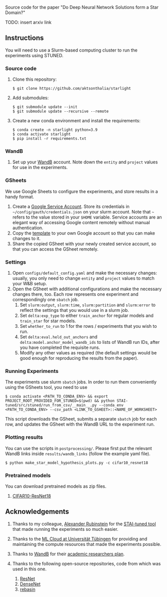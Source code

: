 Source code for the paper "Do Deep Neural Network Solutions form a Star Domain?"

TODO: insert arxiv link

## Instructions

You will need to use a Slurm-based computing cluster to run the experiments using STUNED.

### Source code

1. Clone this repository:

    ```
    $ git clone https://github.com/aktsonthalia/starlight
    ```
1. Add submodules:
    ```
    $ git submodule update --init
    $ git submodule update --recursive --remote
    ```
1. Create a new conda environment and install the requirements:

    ```
    $ conda create -n starlight python=3.9
    $ conda activate starlight
    $ pip install -r requirements.txt
    ```

### WandB

1. Set up your [WandB](https://wandb.ai) account. Note down the `entity` and `project` values for use in the experiments. 

### GSheets

We use Google Sheets to configure the experiments, and store results in a handy format.

1. Create a [Google Service Account](https://support.google.com/a/answer/7378726?hl=en). Store its credentials in `~/config/gauth/credentials.json` on your slurm account. Note that `~` refers to the value stored in your `$HOME` variable. Service accounts are an elegant way of accessing Google content remotely without manual authentication.
2. Copy the [template](https://docs.google.com/spreadsheets/d/1yUZd8F9TncKoWxkTS_WtCtXiPOEwnjCssiJyOU2I9gc/edit#gid=727279666) to your own Google account so that you can make changes to it.
3. Share the copied GSheet with your newly created service account, so that you can access the GSheet remotely.

### Settings

1. Open `configs/default_config.yaml` and make the necessary changes: usually, you only need to change `entity` and `project` values to match your W&B setup. 
2. Open the GSheet with additional configurations and make the necessary changes there, too. Each row represents one experiment and correspondingly one `sbatch` job.
   1. Set `slurm:output`, `slurm:time`, `slurm:partition` and `slurm:error` to reflect the settings that you would use in a slurm job.
   2. Set `delta:exp_type` to either `train_anchor` for regular models and `train_star` for star models.
   3. Set `whether_to_run` to 1 for the rows / experiments that you wish to run. 
   4. Set `delta:eval.held_out_anchors` and `delta:model.anchor_model_wandb_ids` to lists of WandB run IDs, after you have completed the requisite runs.
   5. Modify any other values as required (the default settings would be good enough for reproducing the results from the paper).

### Running Experiments

The experiments use slurm `sbatch` jobs. In order to run them conveniently using the GSheets tool, you need to use 

```
$ conda activate <PATH_TO_CONDA_ENV> && export PROJECT_ROOT_PROVIDED_FOR_STUNED=$(pwd) && python STAI-tuned/src/stuned/run_from_csv/__main__.py --conda_env <PATH_TO_CONDA_ENV> --csv_path <LINK_TO_GSHEET>::<NAME_OF_WORKSHEET> 
```

This script downloads the GSheet, submits a separate `sbatch` job for each row, and updates the GSheet with the WandB URL to the experiment run. 

### Plotting results

You can use the scripts in `postprocessing/`. Please first put the relevant WandB links inside `results/wandb_links` (follow the example yaml file).

```
$ python make_star_model_hypothesis_plots.py -c cifar10_resnet18
```

### Pretrained models

You can download pretrained models as zip files. 

1. [CIFAR10-ResNet18](https://drive.google.com/file/d/1g-TxEGbORtHmxVEefoJtk2yxSf_mHL28/view?usp=drive_link)

## Acknowledgements

1. Thanks to my colleague, [Alexander Rubinstein](https://github.com/alexanderRubinstein/) for the [STAI-tuned tool](https://github.com/AlexanderRubinstein/STAI-tuned) that made running the experiments so much easier.

1. Thanks to the [ML Cloud at Universität Tübingen](https://portal.mlcloud.uni-tuebingen.de/) for providing and maintaining the compute resources that made the experiments possible.

1. Thanks to [WandB](https://wandb.ai) for their [academic researchers plan](https://wandb.ai/site/research).

1. Thanks to the following open-source repositories, code from which was used in this one.
   1. [ResNet](https://github.com/kuangliu/pytorch-cifar/blob/master/models/resnet.py)
   2. [DenseNet](https://github.com/andreasveit/densenet-pytorch/blob/master/densenet.py)
   3. [rebasin](https://pypi.org/project/rebasin/)
